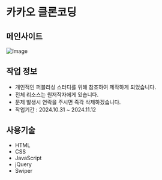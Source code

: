 # 카카오 클론코딩

## 메인사이트

![Image](https://github.com/user-attachments/assets/d383f18b-4afe-4556-9a4c-7de29b08f202)

## 작업 정보

- 개인적인 퍼블리싱 스터디를 위해 참조하여 제작하게 되었습니다.
- 전체 리소스는 원저작자에게 있습니다.
- 문제 발생시 연락을 주시면 즉각 삭제하겠습니다.
- 작업기간 : 2024.10.31 ~ 2024.11.12

## 사용기술

- HTML
- CSS
- JavaScript
- jQuery
- Swiper
